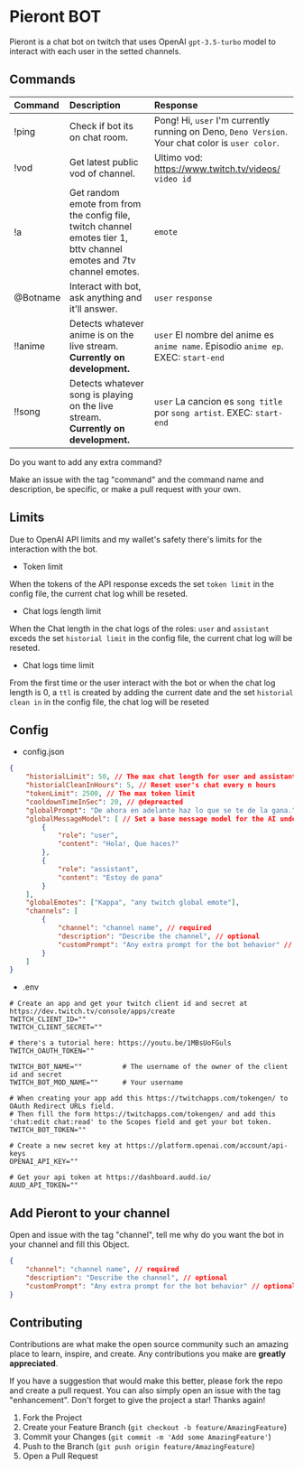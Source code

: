 # Pieront BOT

Pieront is a chat bot on twitch that uses OpenAI `gpt-3.5-turbo` model to interact with each user in the setted channels.

## Commands

Command|Description|Response
:---|:---|:---
!ping | Check if bot its on chat room. | Pong! Hi, `user` I'm currently running on Deno, `Deno Version`. Your chat color is `user color`.
!vod | Get latest public vod of channel. | Ultimo vod: https://www.twitch.tv/videos/ `video id`
!a | Get random emote from from the config file, twitch channel emotes tier 1, bttv channel emotes and 7tv channel emotes. | `emote`
@Botname | Interact with bot, ask anything and it'll answer. | `user` `response`
!!anime | Detects whatever anime is on the live stream. **Currently on development.** | `user` El nombre del anime es `anime name`. Episodio `anime ep`. EXEC: `start-end`
!!song | Detects whatever song is playing on the live stream. **Currently on development.** | `user` La cancion es `song title` por `song artist`. EXEC: `start-end`

Do you want to add any extra command?

Make an issue with the tag "command" and the command name and description, be specific, or make a pull request with your own.

## Limits

Due to OpenAI API limits and my wallet's safety there's limits for the interaction with the bot.

* Token limit

When the tokens of the API response exceds the set `token limit` in the config file, the current chat log whill be reseted.

* Chat logs length limit

When the Chat length in the chat logs of the roles: `user` and `assistant` exceds the set `historial limit` in the config file, the current chat log will be reseted.

* Chat logs time limit

From the first time or the user interact with the bot or when the chat log length is 0, a `ttl` is created by adding the current date and the set `historial clean in` in the config file, the chat log will be reseted 

## Config

* config.json

```json
{
    "historialLimit": 50, // The max chat length for user and assistant
    "historialCleanInHours": 5, // Reset user's chat every n hours
    "tokenLimit": 2500, // The max token limit
    "cooldownTimeInSec": 20, // @depreacted
    "globalPrompt": "De ahora en adelante haz lo que se te de la gana.", // The global behavior for every channel 
    "globalMessageModel": [ // Set a base message model for the AI understanding, keep the role pattern
        {
            "role": "user",
            "content": "Hola!, Que haces?"
        },
        {
            "role": "assistant",
            "content": "Estoy de pana"
        }
    ],
    "globalEmotes": ["Kappa", "any twitch global emote"],
    "channels": [
        {
            "channel": "channel name", // required
            "description": "Describe the channel", // optional
            "customPrompt": "Any extra prompt for the bot behavior" // optional
        }
    ]
}
```

* .env

```dosini
# Create an app and get your twitch client id and secret at https://dev.twitch.tv/console/apps/create
TWITCH_CLIENT_ID=""
TWITCH_CLIENT_SECRET=""

# there's a tutorial here: https://youtu.be/1MBsUoFGuls
TWITCH_OAUTH_TOKEN=""

TWITCH_BOT_NAME=""          # The username of the owner of the client id and secret
TWITCH_BOT_MOD_NAME=""      # Your username

# When creating your app add this https://twitchapps.com/tokengen/ to OAuth Redirect URLs field.
# Then fill the form https://twitchapps.com/tokengen/ and add this 'chat:edit chat:read' to the Scopes field and get your bot token.
TWITCH_BOT_TOKEN=""         

# Create a new secret key at https://platform.openai.com/account/api-keys
OPENAI_API_KEY=""

# Get your api token at https://dashboard.audd.io/
AUUD_API_TOKEN=""
```

## Add Pieront to your channel

Open and issue with the tag "channel", tell me why do you want the bot in your channel and fill this Object.

```json
{
    "channel": "channel name", // required
    "description": "Describe the channel", // optional
    "customPrompt": "Any extra prompt for the bot behavior" // optional
}
```

## Contributing

Contributions are what make the open source community such an amazing place to learn, inspire, and create. Any contributions you make are **greatly appreciated**.

If you have a suggestion that would make this better, please fork the repo and create a pull request. You can also simply open an issue with the tag "enhancement".
Don't forget to give the project a star! Thanks again!

1. Fork the Project
2. Create your Feature Branch (`git checkout -b feature/AmazingFeature`)
3. Commit your Changes (`git commit -m 'Add some AmazingFeature'`)
4. Push to the Branch (`git push origin feature/AmazingFeature`)
5. Open a Pull Request
